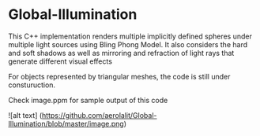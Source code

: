 # Global-Illumination
This C++ implementation renders multiple implicitly defined spheres under multiple light sources using Bling Phong Model. It also considers the hard and soft shadows as well as  mirroring and refraction of light rays that generate different visual effects

For objects represented by triangular meshes, the code is still under consturuction.

Check image.ppm for sample output of this code

![alt text] (https://github.com/aerolalit/Global-Illumination/blob/master/image.png)


